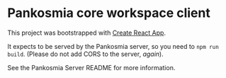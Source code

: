 # Pankosmia core workspace client

This project was bootstrapped with [Create React App](https://github.com/facebook/create-react-app).

It expects to be served by the Pankosmia server, so you need to `npm run build`. (Please do not add CORS to the server, *again*).

See the Pankosmia Server README for more information.